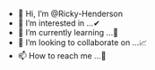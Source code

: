 - 👋 Hi, I’m @Ricky-Henderson
- 👀 I’m interested in ...✔
- 🌱 I’m currently learning ...🚧
- 💞️ I’m looking to collaborate on ...📈
- 📫 How to reach me ...🍔

<!---
Ricky-Henderson/Ricky-Henderson is a ✨ special ✨ repository because its `README.md` (this file) appears on your GitHub profile.
You can click the Preview link to take a look at your changes.
--->
